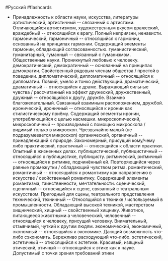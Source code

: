 #Русский #flashcards 
- Принадлежность к области науки, искусства, литературы
артистический, артистичный -- связанный с артистами. Отличающийся артистизмом, художественным вкусом
вражеский, враждебный -- относящийся к врагу. Полный неприязни, ненависти. 
гармонический, гармоничный -- относящийся к гармонии, основанный на принципах гармонии. Содержащий элементы гармонии, обладающий согласованностью. 
гуманистический, гуманитарный, гуманный -- связанный с гуманизмом. Общественные науки. Проникнутый любовью к человеку. 
демократический, демократичный -- основанный на принципах демократии. Свойственный рядовым членам общества / простой в поведении.
дипломатический, дипломатичный -- относящийся к дипломатии. Ловкий, умело и тонко действующий.
драматический, драматичный -- относящийся к драме. Выражающий сильные чувства / рассчитанный на эффект
дружеский, дружественный, дружный -- относящийся к другу, дружбе. Взаимно благожелательный. Связанный взаимным расположением, дружбой. 
иронический, ироничный --  относящийся к иронии как стилистическому приёму. Содержащий элементы иронии, употребляющийся с целью насмешки. 
микроскопический, микроскопичный -- производимый с помощью микроскопа / видимый только в микроскоп. Чрезвычайно малый (не подразумевается микроскоп)
органический, органичный -- принадлежащий к природе. Закономерный, присущий кому/чему либо
практический, практичный -- относящийся к области практики. Опытный в жизненных делах.
публицистический, публицистичный -- относящийся к публицистике, публицисту. 
ритмический, ритмичный -- относящийся к ритмике, подчинённый ей. Повторяющийся через равные промежутки / обладающий чувством ритма. 
романтический, романтичный -- относящийся к романтизму как направлению в искусстве / свойственный романтику. Содержащий элементы романтизма, таинственности, мечтательности. 
сценический, сценичный -- относящийся к сцене, связанный с театральным искусством. Пригодный для сцены, театрального представления
технический, техничный -- Относящийся к технике / используемый в промышленности. Обладающий высокой техникой, мастерством
хищнический, хищный -- свойственный хищнику. Животное, питающееся животными а
человеческий, человечный -- относящийся к человеку, присущий человеку. Внимательный, отзывчивый, чуткий к другим людям. 
экономический, экономичный, экономный -- относящийся к экономике. Дающий возможность что-либо сэкономить. Бережливо расходующий что-либо. 
эстетический, эстетичный -- относящийся к эстетике. Красивый, изящный
этический, этичный -- относящийся к этике как к науке. Допустимый с точки зрения требований этики 